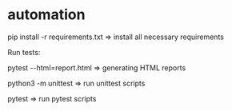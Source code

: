 # automation

pip install -r requirements.txt => install all necessary requirements

Run tests:

  pytest --html=report.html => generating HTML reports

  python3 -m unittest       => run unittest scripts

  pytest                    => run pytest scripts
